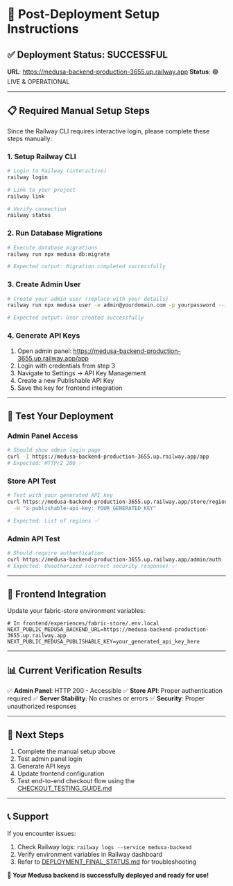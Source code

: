 # 🚀 Post-Deployment Setup Instructions

## ✅ Deployment Status: SUCCESSFUL
**URL**: https://medusa-backend-production-3655.up.railway.app
**Status**: 🟢 LIVE & OPERATIONAL

---

## 📋 Required Manual Setup Steps

Since the Railway CLI requires interactive login, please complete these steps manually:

### 1. Setup Railway CLI
```bash
# Login to Railway (interactive)
railway login

# Link to your project
railway link

# Verify connection
railway status
```

### 2. Run Database Migrations
```bash
# Execute database migrations
railway run npx medusa db:migrate

# Expected output: Migration completed successfully
```

### 3. Create Admin User
```bash
# Create your admin user (replace with your details)
railway run npx medusa user -e admin@yourdomain.com -p yourpassword --invite

# Expected output: User created successfully
```

### 4. Generate API Keys
1. Open admin panel: https://medusa-backend-production-3655.up.railway.app/app
2. Login with credentials from step 3
3. Navigate to Settings → API Key Management
4. Create a new Publishable API Key
5. Save the key for frontend integration

---

## 🧪 Test Your Deployment

### Admin Panel Access
```bash
# Should show admin login page
curl -I https://medusa-backend-production-3655.up.railway.app/app
# Expected: HTTP/2 200 ✅
```

### Store API Test
```bash
# Test with your generated API key
curl https://medusa-backend-production-3655.up.railway.app/store/regions \
  -H "x-publishable-api-key: YOUR_GENERATED_KEY"

# Expected: List of regions ✅
```

### Admin API Test
```bash
# Should require authentication
curl https://medusa-backend-production-3655.up.railway.app/admin/auth
# Expected: Unauthorized (correct security response) ✅
```

---

## 🔗 Frontend Integration

Update your fabric-store environment variables:

```env
# In frontend/experiences/fabric-store/.env.local
NEXT_PUBLIC_MEDUSA_BACKEND_URL=https://medusa-backend-production-3655.up.railway.app
NEXT_PUBLIC_MEDUSA_PUBLISHABLE_KEY=your_generated_api_key_here
```

---

## 📊 Current Verification Results

✅ **Admin Panel**: HTTP 200 - Accessible
✅ **Store API**: Proper authentication required
✅ **Server Stability**: No crashes or errors
✅ **Security**: Proper unauthorized responses

---

## 🔄 Next Steps

1. Complete the manual setup above
2. Test admin panel login
3. Generate API keys
4. Update frontend configuration
5. Test end-to-end checkout flow using the [CHECKOUT_TESTING_GUIDE.md](./CHECKOUT_TESTING_GUIDE.md)

---

## 📞 Support

If you encounter issues:
1. Check Railway logs: `railway logs --service medusa-backend`
2. Verify environment variables in Railway dashboard
3. Refer to [DEPLOYMENT_FINAL_STATUS.md](./DEPLOYMENT_FINAL_STATUS.md) for troubleshooting

**🎉 Your Medusa backend is successfully deployed and ready for use!**